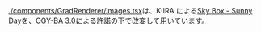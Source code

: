[./components/GradRenderer/images.tsx](./components/GradRenderer/images.tsx)は、KIIRA による[Sky Box - Sunny Day](https://opengameart.org/content/sky-box-sunny-day)を、[OGY-BA 3.0](http://static.opengameart.org/OGA-BY-3.0.txt)による許諾の下で改変して用いています。
